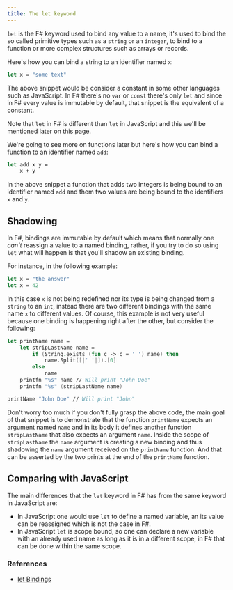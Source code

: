 ```yaml
---
title: The let keyword
---
```


`let` is the F# keyword used to bind any value to a name, it's used to bind the so called primitive types such as a `string` or an `integer`, to bind to a function or more complex structures such as arrays or records.

Here's how you can bind a string to an identifier named `x`:

```fsharp
let x = "some text"
```

The above snippet would be consider a constant in some other languages such as JavaScript. In F# there's no `var` or `const` there's only `let` and since in F# every value is immutable by default, that snippet is the equivalent of a constant.

Note that `let` in F# is different than `let` in JavaScript and this we'll be mentioned later on this page.

We're going to see more on functions later but here's how you can bind a function to an identifier named `add`:

```fsharp
let add x y =
    x + y
```

In the above snippet a function that adds two integers is being bound to an identifier named `add` and them two values are being bound to the identifiers `x` and `y`.

## Shadowing

In F#, bindings are immutable by default which means that normally one _can't_ reassign a value to a named binding, rather, if you try to do so using `let` what will happen is that you'll shadow an existing binding.

For instance, in the following example:

```fsharp
let x = "the answer"
let x = 42
```

In this case `x` is not being redefined nor its type is being changed from a `string` to an `int`, instead there are two different bindings with the same name `x` to different values. Of course, this example is not very useful because one binding is happening right after the other, but consider the following:

```fsharp
let printName name =
    let stripLastName name =
        if (String.exists (fun c -> c = ' ') name) then
            name.Split([|' '|]).[0]
        else
            name
    printfn "%s" name // Will print "John Doe"
    printfn "%s" (stripLastName name)

printName "John Doe" // Will print "John"
```

Don't worry too much if you don't fully grasp the above code, the main goal of that snippet is to demonstrate that the function `printName` expects an argument named `name` and in its body it defines another function `stripLastName` that also expects an argument `name`. Inside the scope of `stripLastName` the `name` argument is creating a new binding and thus shadowing the `name` argument received on the `printName` function. And that can be asserted by the two prints at the end of the `printName` function.

## Comparing with JavaScript

The main differences that the `let` keyword in F# has from the same keyword in JavaScript are:

- In JavaScript one would use `let` to define a named variable, an its value can be reassigned which is not the case in F#.
- In JavaScript `let` is scope bound, so one can declare a new variable with an already used name as long as it is in a different scope, in F# that can be done within the same scope.

### References

- [let Bindings](https://docs.microsoft.com/en-us/dotnet/fsharp/language-reference/functions/let-bindings)
